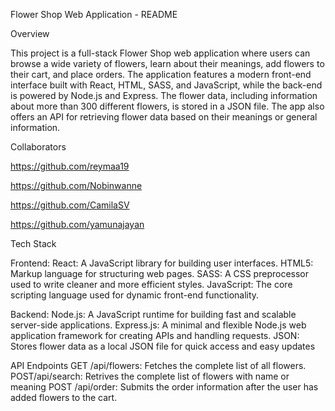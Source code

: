 Flower Shop Web Application - README

Overview

This project is a full-stack Flower Shop web application where users can browse a wide variety of flowers, learn about their meanings, add flowers to their cart, and place orders. The application features a modern front-end interface built with React, HTML, SASS, and JavaScript, while the back-end is powered by Node.js and Express. The flower data, including information about more than 300 different flowers, is stored in a JSON file. The app also offers an API for retrieving flower data based on their meanings or general information.

Collaborators

https://github.com/reymaa19

https://github.com/Nobinwanne

https://github.com/CamilaSV

https://github.com/yamunajayan

Tech Stack

Frontend:
React: A JavaScript library for building user interfaces.
HTML5: Markup language for structuring web pages.
SASS: A CSS preprocessor used to write cleaner and more efficient styles.
JavaScript: The core scripting language used for dynamic front-end functionality.

Backend:
Node.js: A JavaScript runtime for building fast and scalable server-side applications.
Express.js: A minimal and flexible Node.js web application framework for creating APIs and handling requests.
JSON: Stores flower data as a local JSON file for quick access and easy updates

API Endpoints
GET /api/flowers: Fetches the complete list of all flowers.
POST/api/search: Retrives the complete list of flowers with name or meaning
POST /api/order: Submits the order information after the user has added flowers to the cart.

